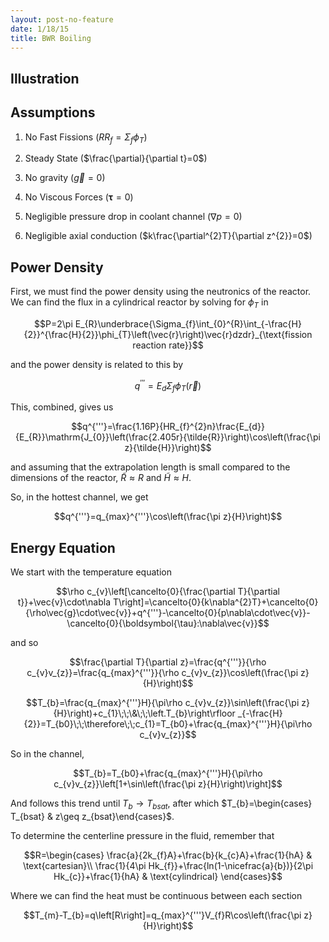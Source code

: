 ```yaml
---
layout: post-no-feature
date: 1/18/15
title: BWR Boiling
---
```



Illustration
------------

Assumptions
-----------

1.  No Fast Fissions ($RR_{f}=\Sigma_{f}\phi_{T}$)

2.  Steady State ($\frac{\partial}{\partial t}=0$)

3.  No gravity ($\vec{g}=0$)

4.  No Viscous Forces ($\boldsymbol{\tau}=0$)

5.  Negligible pressure drop in coolant channel ($\nabla p=0$)

6.  Negligible axial conduction
    ($k\frac{\partial^{2}T}{\partial z^{2}}=0$)

Power Density
-------------

First, we must find the power density using the neutronics of the
reactor. We can find the flux in a cylindrical reactor by solving for
$\phi_{T}$ in

$$P=2\pi E_{R}\underbrace{\Sigma_{f}\int_{0}^{R}\int_{-\frac{H}{2}}^{\frac{H}{2}}\phi_{T}\left(\vec{r}\right)\vec{r}dzdr}_{\text{fission reaction rate}}$$

and the power density is related to this by

$$q^{'''}=E_{d}\Sigma_{f}\phi_{T}(\vec{r})$$

This, combined, gives us

$$q^{'''}=\frac{1.16P}{HR_{f}^{2}n}\frac{E_{d}}{E_{R}}\mathrm{J_{0}}\left(\frac{2.405r}{\tilde{R}}\right)\cos\left(\frac{\pi z}{\tilde{H}}\right)$$

and assuming that the extrapolation length is small compared to the
dimensions of the reactor, $\tilde{R}\approx R$ and
$\tilde{H}\approx H$.

So, in the hottest channel, we get

$$q^{'''}=q_{max}^{'''}\cos\left(\frac{\pi z}{H}\right)$$

Energy Equation
---------------

We start with the temperature equation

$$\rho c_{v}\left[\cancelto{0}{\frac{\partial T}{\partial t}}+\vec{v}\cdot\nabla T\right]=\cancelto{0}{k\nabla^{2}T}+\cancelto{0}{\rho\vec{g}\cdot\vec{v}}+q^{'''}-\cancelto{0}{p\nabla\cdot\vec{v}}-\cancelto{0}{\boldsymbol{\tau}:\nabla\vec{v}}$$

and so

$$\frac{\partial T}{\partial z}=\frac{q^{'''}}{\rho c_{v}v_{z}}=\frac{q_{max}^{'''}}{\rho c_{v}v_{z}}\cos\left(\frac{\pi z}{H}\right)$$

$$T_{b}=\frac{q_{max}^{'''}H}{\pi\rho c_{v}v_{z}}\sin\left(\frac{\pi z}{H}\right)+c_{1}\;\;\&\;\;\left.T_{b}\right\rfloor _{-\frac{H}{2}}=T_{b0}\;\;\therefore\;\;c_{1}=T_{b0}+\frac{q_{max}^{'''}H}{\pi\rho c_{v}v_{z}}$$

So in the channel,

$$T_{b}=T_{b0}+\frac{q_{max}^{'''}H}{\pi\rho c_{v}v_{z}}\left[1+\sin\left(\frac{\pi z}{H}\right)\right]$$

And follows this trend until $T_{b}\rightarrow T_{bsat}$, after which
$T_{b}=\begin{cases}
T_{bsat} & z\geq z_{bsat}\end{cases}$.

To determine the centerline pressure in the fluid, remember that

$$R=\begin{cases}
\frac{a}{2k_{f}A}+\frac{b}{k_{c}A}+\frac{1}{hA} & \text{cartesian}\\
\frac{1}{4\pi Hk_{f}}+\frac{ln(1-\nicefrac{a}{b})}{2\pi Hk_{c}}+\frac{1}{hA} & \text{cylindrical}
\end{cases}$$

Where we can find the heat must be continuous between each section

$$T_{m}-T_{b}=q\left[R\right]=q_{max}^{'''}V_{f}R\cos\left(\frac{\pi z}{H}\right)$$
